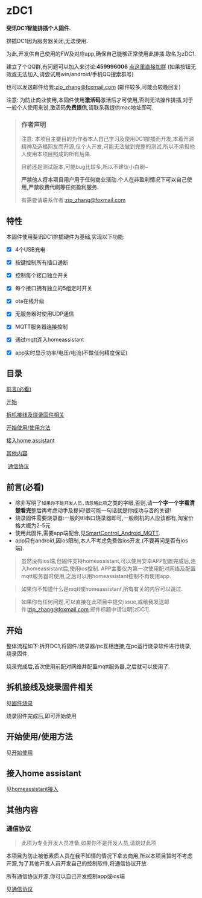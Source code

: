 # zDC1
**斐讯DC1智能排插个人固件.**

排插DC1因为服务器关闭,无法使用.

为此,开发供自己使用的FW及对应app,确保自己能够正常使用此排插.取名为zDC1.



建立了个QQ群,有问题可以加入来讨论:**459996006**  [点这里直接加群](//shang.qq.com/wpa/qunwpa?idkey=9104eabd6131d856b527ad89636fc603eb745a5d047e8b45d183165c8e607e59)  (如果按钮无效或无法加入,请尝试用win/android/手机QQ搜索群号)

也可以发送邮件给我:zip_zhang@foxmail.com  (邮件较多,可能会较晚回复)

注意:
为防止商业使用,本固件使用**激活码**激活后才可使用,否则无法操作排插,对于一般个人使用来说,激活码**免费提供**,请联系我提供mac地址即可.

> ### 作者声明
>
> 注意: 本项目主要目的为作者本人自己学习及使用DC1排插而开发,本着开源精神及造福网友而开源,仅个人开发,可能无法做到完整的测试,所以不承担他人使用本项目照成的所有后果.
>
> 目前还是测试版本,可能bug比较多,所以不建议小白刷~
> 
> **严禁他人将本项目用户用于任何商业活动.个人在非盈利情况下可以自己使用,严禁收费代刷等任何盈利服务.**
>
> 有需要请联系作者:zip_zhang@foxmail.com







## 特性

本固件使用斐讯DC1排插硬件为基础,实现以下功能:

- [x] 4个USB充电
- [x] 按键控制所有插口通断
- [x] 控制每个接口独立开关
- [x] 每个接口拥有独立的5组定时开关
- [x] ota在线升级
- [x] 无服务器时使用UDP通信
- [x] MQTT服务器连接控制
- [x] 通过mqtt连入homeassistant
- [x] app实时显示功率/电压/电流(不做任何精度保证)

  



## 目录

[前言(必看)](#前言必看)

[开始](#开始)

[拆机接线及烧录固件相关](#拆机接线及烧录固件相关)

[开始使用/使用方法](#开始使用/使用方法)

[接入home assistant](#接入home-assistant)

[其他内容](#其他内容)

​	[通信协议](#通信协议)





## 前言(必看)

- 除非写明了`如果你不是开发人员,请忽略此项`之类的字眼,否则,请**一个字一个字看清楚看完**整后再考虑动手及提问!很可能一句话就是你成功与否的关键!
- 烧录固件需要烧录器:一般的ttl串口烧录器即可,一般刷机的人应该都有,淘宝价格大概为2-5元
- 使用此固件,需要app端配合,见[SmartControl_Android_MQTT](https://github.com/a2633063/SmartControl_Android_MQTT).
- app只有android,因ios限制,本人不考虑免费做ios开发.(不要再问是否有ios端).

> 虽然没有ios端,但固件支持homeassistant,可以使用安卓APP配置完成后,连入homeassistant后,使用ios控制. APP主要仅为第一次使用配对网络及配置mqtt服务器时使用,之后可以用homeassistant控制不再使用app.

> 如果你不知道什么是mqtt或homeassistant,所有有关的内容可以跳过.

> 如果你有任何问题,可以直接在此项目中提交issue,或给我发送邮件:zip_zhang@foxmail.com,邮件标题中请注明[zDC1].
>
> 





## 开始

整体流程如下:拆开DC1,将固件/烧录器/pc互相连接,在pc运行烧录软件进行烧录,烧录固件.

烧录完成后,首次使用前配对网络并配置mqtt服务器,之后就可以使用了.



## 拆机接线及烧录固件相关

见[固件烧录](https://github.com/a2633063/zDC1_public/wiki/固件烧录)

烧录固件完成后,即可开始使用



## 开始使用/使用方法

见[开始使用](https://github.com/a2633063/zDC1_public/wiki/开始使用)



## 接入home assistant

见[homeassistant接入](https://github.com/a2633063/zDC1_public/wiki/homeassistant接入)



## 其他内容



### 通信协议

> 此项为专业开发人员准备,如果你不是开发人员,请跳过此项

本项目为防止被低素质人员在我不知情的情况下拿去商用,所以本项目暂时不考虑开源,为了其他开发人员开发自己的控制软件,将通信协议开放

所有通信协议开源,你可以自己开发控制app或ios端

见[通信协议](https://github.com/a2633063/zDC1_public/wiki/通信协议)



